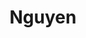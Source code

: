 ---
title: Nguyen
name: Oliver Nguyen
group: local
photo: "/uploads/nguyen_oliver.jpg"
description:
  "**Oliver Nguyen** joined MGGG two years after graduating Tufts in 2019. They are involved with community outreach, mapping software, and more. Their research interests include community engagement, sustainable city planning, and bird biodiversity. Oliver will be starting graduate work at UC Berkeley in the Fall.\n"
---